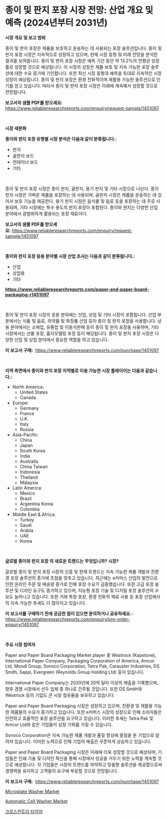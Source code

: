 <p><h1>종이 및 판지 포장 시장 전망: 산업 개요 및 예측 (2024년부터 2031년)</h1></p><p><strong>시장 개요 및 보고 범위</strong></p>
<p><p>종이 및 판지 포장은 제품을 보호하고 운송하는 데 사용되는 포장 솔루션입니다. 종이 및 판지 포장 시장은 지속적으로 성장하고 있으며, 현재 시장 동향 및 미래 전망을 분석한 결과를 보여줍니다. 종이 및 판지 포장 시장은 예측 기간 동안 약 13.2%의 연평균 성장률로 성장할 것으로 예상됩니다. 이 시장의 성장은 제품 보호 및 지속 가능한 포장 솔루션에 대한 수요 증가에 기인합니다. 또한 최신 시장 동향과 예측을 토대로 지속적인 시장 성장이 예상됩니다. 종이 및 판지 포장은 환경 친화적이며 재활용 가능한 솔루션으로 인기를 얻고 있습니다. 따라서 종이 및 판지 포장 시장은 미래에 계속해서 성장할 것으로 전망됩니다.</p></p>
<p><strong>보고서의 샘플 PDF를 받으세요:</strong> <a href="https://www.reliableresearchreports.com/enquiry/request-sample/1451097">https://www.reliableresearchreports.com/enquiry/request-sample/1451097</a></p>
<p>&nbsp;</p>
<p><strong>시장 세분화</strong></p>
<p><strong>종이와 판지 포장 유형별 시장 분석은 다음과 같이 분류됩니다.:</strong></p>
<p><ul><li>판지</li><li>골판지 보드</li><li>컨테이너 보드</li><li>기타</li></ul></p>
<p>&nbsp;</p>
<p><p>종이 및 판지 포장 시장은 종이 판지, 골판지, 용기 판지 및 기타 시장으로 나뉜다. 종이 판지 시장은 가벼운 제품을 포장하는 데 사용되며, 골판지 시장은 제품을 운송하는 데 있어서 보호 기능을 제공한다. 용기 판지 시장은 음식물 및 음료 등을 포장하는 데 주로 사용되며, 기타 시장에는 특수 용도의 판지 포장이 포함된다. 종이와 판지는 다양한 산업 분야에서 광범위하게 활용되는 포장 재료이다.</p></p>
<p><strong>보고서의 샘플 PDF를 받으세요:</strong>&nbsp;<a href="https://www.reliableresearchreports.com/enquiry/request-sample/1451097">https://www.reliableresearchreports.com/enquiry/request-sample/1451097</a></p>
<p>&nbsp;</p>
<p><strong> 종이와 판지 포장 응용 분야별 시장 산업 조사는 다음과 같이 분류됩니다.:</strong></p>
<p><ul><li>산업</li><li>상업용</li><li>기타</li></ul></p>
<p><strong><a href="https://www.reliableresearchreports.com/paper-and-paper-board-packaging-r1451097">https://www.reliableresearchreports.com/paper-and-paper-board-packaging-r1451097</a></strong></p>
<p>&nbsp;</p>
<p><p>종이 및 판지 포장 시장의 응용 분야에는 산업, 상업 및 기타 시장이 포함됩니다. 산업 부문에서는 식품 및 음료, 의약품 및 화장품 산업 등이 종이 및 판지 포장을 사용합니다. 상용 분야에서는 소매업, 유통업 및 이동식판매 등이 종이 및 판지 포장을 사용하며, 기타 시장에서는 선물 포장, 홈리모델링 포장 등이 해당됩니다. 종이 및 판지 포장 시장은 다양한 산업 및 상업 분야에서 중요한 역할을 하고 있습니다.</p></p>
<p><strong>이 보고서 구매:</strong>&nbsp; <a href="https://www.reliableresearchreports.com/purchase/1451097">https://www.reliableresearchreports.com/purchase/1451097</a></p>
<p>&nbsp;</p>
<p><strong>지역 측면에서 종이와 판지 포장 지역별로 이용 가능한 시장 플레이어는 다음과 같습니다.:</strong></p>
<p><ul>
    <li>
        North America:
        <ul>
            <li>United States</li>
            <li>Canada</li>
        </ul>
    </li>
    <li>
        Europe:
        <ul>
            <li>Germany</li>
            <li>France</li>
            <li>U.K.</li>
            <li>Italy</li>
            <li>Russia</li>
        </ul>
    </li>
    <li>
        Asia-Pacific:
        <ul>
            <li>China</li>
            <li>Japan</li>
            <li>South Korea</li>
            <li>India</li>
            <li>Australia</li>
            <li>China Taiwan</li>
            <li>Indonesia</li>
            <li>Thailand</li>
            <li>Malaysia</li>
        </ul>
    </li>
    <li>
        Latin America:
        <ul>
            <li>Mexico</li>
            <li>Brazil</li>
            <li>Argentina Korea</li>
            <li>Colombia</li>
        </ul>
    </li>
    <li>
        Middle East & Africa:
        <ul>
            <li>Turkey</li>
            <li>Saudi</li>
            <li>Arabia</li>
            <li>UAE</li>
            <li>Korea</li>
        </ul>
    </li>
    </ul></p>
<p>&nbsp;</p>
<p><strong>글로벌 종이와 판지 포장 의 새로운 트렌드는 무엇입니까? 시장?</strong></p>
<p><p>글로벌 종이 및 판지 포장 시장의 신흥 및 현재 트렌드는 지속 가능한 제품 개발과 친환경 포장 솔루션의 증가에 초점을 맞추고 있습니다. 최근에는 e커머스 산업의 발전으로 인한 온라인 주문 및 배송량 증가로 인해 포장 수요가 급증했습니다. 또한 고급 포장 솔루션 및 디자인 요구도 증가하고 있으며, 지능형 포장 기술 및 디지털 포장 솔루션의 수요도 늘어나고 있습니다. 또한 거래 특정 포장, 환경 친화적 재료 사용 등 포장 산업에서의 지속 가능한 추세도 더 많아지고 있습니다.</p></p>
<p><strong>이 보고서를 구매하기 전에 궁금한 점이 있으면 문의하거나 공유하세요.</strong>- <a href="https://www.reliableresearchreports.com/enquiry/pre-order-enquiry/1451097">https://www.reliableresearchreports.com/enquiry/pre-order-enquiry/1451097</a></p>
<p>&nbsp;</p>
<p><strong>주요 시장 참여자</strong></p>
<p><p>Paper and Paper Board Packaging Market player 중 Westrock (Kapstone), International Paper Company, Packaging Corporation of America, Amcor Ltd, Mondi Group, Sonoco Corporation, Tetra Pak, Carauster Industries, DS Smith, Sappi, Evergreen (Reynolds Group Holding Ltd) 등이 있습니다.</p><p>International Paper Company는 2020년에 20억 달러 이상의 매출을 기록했으며, 향후 경쟁 시장에서 선두 업체 중 하나로 간주될 것입니다. 또한 DS Smith와 Westrock 등의 기업도 큰 시장 점유율을 보유하고 있습니다.</p><p>Paper and Paper Board Packaging 시장은 성장하고 있으며, 친환경 및 재활용 가능한 제품들의 수요가 증가하고 있습니다. 또한 e커머스 시장의 성장으로 인해 소비자들은 안전하고 효율적인 포장 솔루션을 요구하고 있습니다. 이러한 추세는 Tetra Pak 및 Amcor Ltd와 같은 기업들이 성장 기회를 가질 수 있습니다.</p><p>Sonoco Corporation은 지속 가능한 제품 개발과 품질 향상에 중점을 둔 기업으로 알려져 있습니다. 이러한 노력으로 인해 기업의 매출은 꾸준하게 상승하고 있습니다.</p><p>Paper and Paper Board Packaging 시장은 미래에 더욱 성장할 것으로 예상되며, 기업들은 인쇄 기술 및 디자인 혁신을 통해 시장에서 성공을 거두기 위한 노력을 계속할 것으로 예상됩니다. 각 기업들은 시장의 트렌드를 파악하고 맞춤형 솔루션을 제공함으로써 경쟁력을 유지하고 고객들의 요구에 부응할 것으로 전망됩니다.</p></p>
<p><strong>이 보고서 구매:</strong>&nbsp;&nbsp;<a href="https://www.reliableresearchreports.com/purchase/1451097">https://www.reliableresearchreports.com/purchase/1451097</a></p>
<p><p><a href="https://github.com/seekum/Market-Research-Report-List-2/blob/main/microplate-washer-market.md">Microplate Washer Market</a></p><p><a href="https://github.com/nancykennedykellievqfqt2/Market-Research-Report-List-2/blob/main/automatic-cell-washer-market.md">Automatic Cell Washer Market</a></p><p><a href="https://github.com/JonHarrtis67676y/Market-Research-Report-List-1/blob/main/107135320718.md">크로스컨트리 타이어</a></p></p>